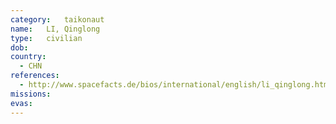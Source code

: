 ```yaml
---
category:	taikonaut
name:	LI, Qinglong
type:	civilian
dob:	
country:
  - CHN
references:
  - http://www.spacefacts.de/bios/international/english/li_qinglong.htm
missions:
evas:
---
```

